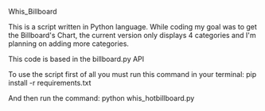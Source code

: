 Whis_Billboard

This is a script written in Python language. While coding my goal was to get the Billboard's Chart, the current version only displays 4 categories and I'm planning on adding more categories.

This code is based in the billboard.py API


To use the script first of all you must run this command in your terminal: pip install -r requirements.txt

And then run the command: python whis_hotbillboard.py 

